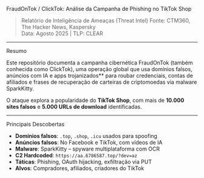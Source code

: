 FraudOnTok / ClickTok: Análise da Campanha de Phishing no TikTok Shop  
> Relatório de Inteligência de Ameaças (Threat Intel) 
> Fonte: CTM360, The Hacker News, Kaspersky  
> Data: Agosto 2025 | TLP: CLEAR

---

Resumo

Este repositório documenta a campanha cibernética FraudOnTok (também conhecida como ClickTok), uma operação global que usa domínios falsos, anúncios com IA e apps trojanizados** para roubar credenciais, contas de afiliados e frases de recuperação de carteiras de criptomoedas via malware SparkKitty.

O ataque explora a popularidade do **TikTok Shop**, com mais de **10.000 sites falsos** e **5.000 URLs de download** identificadas.

---

 Principais Descobertas

- **Domínios falsos**: `.top`, `.shop`, `.icu` usados para spoofing
- **Anúncios falsos**: No Facebook e TikTok, com vídeos de IA
- **Malware**: SparkKitty – spyware multiplataforma com OCR
- **C2 Hardcoded**: `https://aa.6786587.top/?dev=az`
- **Táticas**: Phishing, OAuth hijacking, exfiltração via PUT
- **Alvos**: Compradores, afiliados, criadores do TikTok




